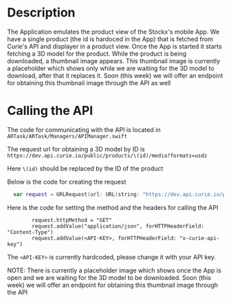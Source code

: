 # Description

The Application emulates the product view of the Stockx's mobile App. We have a single product (the id is hardoced in the App) that is fetched from Curie's API and displayer in a product view. Once the App is started it starts fetching a 3D model for the product. While the product is being downloaded, a thumbnail image appears. This thumbnail image is currently a placeholder which shows only while we are waiting for the 3D model to download, after that it replaces it. Soon (this week) we will offer an endpoint for obtaining this thumbnail image through the API as well

# Calling the API

The code for communicating with the API is located in `ARTask/ARTask/Managers/APIManager.swift`

The request url for obtaining a 3D model by ID is `https://dev.api.curie.io/public/products/\(id)/media?formats=usdz`

Here `\(id)` should be replaced by the ID of the product

Below is the code for creating the request

```swift
  var request = URLRequest(url: URL(string: "https://dev.api.curie.io/public/products/\(id)/media?formats=usdz")!, timeoutInterval: 20)
```

Here is the code for setting the method and the headers for calling the API

```
        request.httpMethod = "GET"
        request.addValue("application/json", forHTTPHeaderField: "Content-Type")
        request.addValue(<API-KEY>, forHTTPHeaderField: "x-curie-api-key")
```
The `<API-KEY>` is currently hardcoded, please change it with your API key.

NOTE:
There is currently a placeholder image which shows once the App is open and we are waiting for the 3D model to be downloaded. Soon (this week) we will offer an endpoint for obtaining this thumbnail image through the API 


